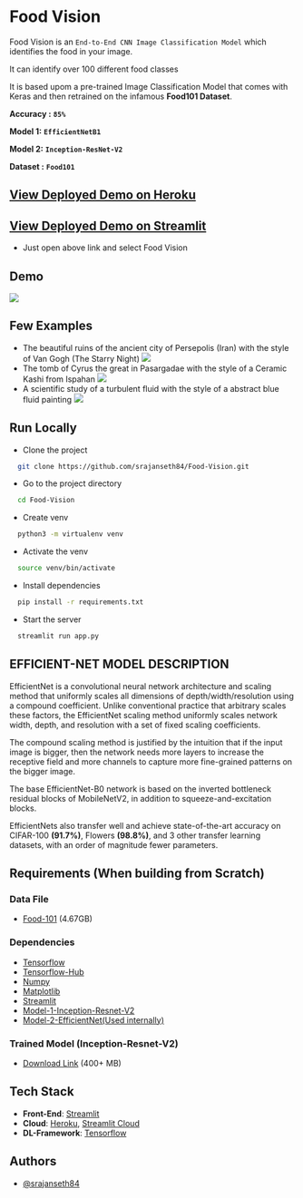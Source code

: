# Food Vision

Food Vision is an `End-to-End CNN Image Classification Model` which identifies the food in your image. 

It can identify over 100 different food classes

It is based upom a pre-trained Image Classification Model that comes with Keras and then retrained on the infamous **Food101 Dataset**.

**Accuracy :** **`85%`**

**Model 1:** **`EfficientNetB1`**

**Model 2:** **`Inception-ResNet-V2`**

**Dataset :** **`Food101`**

## [View Deployed Demo on Heroku](https://food-vision101.herokuapp.com/)
## [View Deployed Demo on Streamlit](https://share.streamlit.io/srajanseth84/all-ml-projects-streamlit/main/app.py)
- Just open above link and select Food Vision

## Demo

![](extras/)


## Few Examples

* The beautiful ruins of the ancient city of Persepolis (Iran) with the style of Van Gogh (The Starry Night) 
  <img src="images/">
* The tomb of Cyrus the great in Pasargadae with the style of a Ceramic Kashi from Ispahan 
  <img src="images/">
* A scientific study of a turbulent fluid with the style of a abstract blue fluid painting
  <img src = "images/">

## Run Locally

* Clone the project

```bash
  git clone https://github.com/srajanseth84/Food-Vision.git
```

* Go to the project directory

```bash
  cd Food-Vision
```
* Create venv

```bash
  python3 -m virtualenv venv 
```

* Activate the venv

```bash
  source venv/bin/activate
```

* Install dependencies

```bash
  pip install -r requirements.txt
```

* Start the server

```bash
  streamlit run app.py 
```

## EFFICIENT-NET MODEL DESCRIPTION

EfficientNet is a convolutional neural network architecture and scaling method that uniformly scales all dimensions of depth/width/resolution using a compound coefficient. Unlike conventional practice that arbitrary scales these factors, the EfficientNet scaling method uniformly scales network width, depth, and resolution with a set of fixed scaling coefficients.

The compound scaling method is justified by the intuition that if the input image is bigger, then the network needs more layers to increase the receptive field and more channels to capture more fine-grained patterns on the bigger image.

The base EfficientNet-B0 network is based on the inverted bottleneck residual blocks of MobileNetV2, in addition to squeeze-and-excitation blocks.

EfficientNets also transfer well and achieve state-of-the-art accuracy on CIFAR-100 **(91.7%)**, Flowers **(98.8%)**, and 3 other transfer learning datasets, with an order of magnitude fewer parameters.

## Requirements (When building from Scratch)
### Data File

* [Food-101](http://data.vision.ee.ethz.ch/cvl/food-101.tar.gz)
(4.67GB)

### Dependencies

* [Tensorflow](https://github.com/tensorflow/tensorflow)
* [Tensorflow-Hub](https://github.com/tensorflow/hub)
* [Numpy](https://github.com/numpy/numpy)
* [Matplotlib](https://github.com/matplotlib/matplotlib)
* [Streamlit](https://streamlit.io/)
* [Model-1-Inception-Resnet-V2](https://www.tensorflow.org/api_docs/python/tf/keras/applications/inception_resnet_v2/InceptionResNetV2)
* [Model-2-EfficientNet(Used internally)](https://www.tensorflow.org/api_docs/python/tf/keras/applications/efficientnet/EfficientNetB1)

### Trained Model (Inception-Resnet-V2)

* [Download Link](https://drive.google.com/file/d/1oYT2Kcy8mNOyCOyJq5b6maZ9g84WcCf1/view?usp=sharing) (400+ MB)

## Tech Stack
* **Front-End**: [Streamlit](https://github.com/streamlit/streamlit)
* **Cloud**: [Heroku](https://www.heroku.com/), [Streamlit Cloud](https://streamlit.io/cloud)
* **DL-Framework**: [Tensorflow](https://github.com/tensorflow/tensorflow)


## Authors

- [@srajanseth84](https://github.com/srajanseth84)

